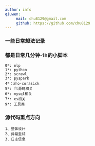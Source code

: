 ```yaml
---
author: info
qiuwen: 
     mail: chu8129@gmail.com
     github: https://github.com/chu8129
---
```


<!-- <style>
.mark {
        display: block;
        width:30%;
        position: fixed;
        top: 10%;
        left: 30%;
        z-index: 5;
}
.mark2 {
        display: block;
        width:20%;
        position: fixed;
        top: 12%;
        left: 30%;
        z-index: 5;
}
</style>
<p class="mark">qiuwen.wang:https://github.com/chu8129</p>
<p class="mark2">chu8129@gmail.com</p> -->





### 一些日常想法记录
### 都是日常几分钟-1h的小脚本

```
0*: nlp
1*: python
2*: scrawl
3*: pyspark
4*：aho-corasick 
5*: ft源码相关
6*: mysql相关
7*: es相关
9*: 工具类
```



### 源代码重点方向
```
1、整体设计
2、异常重试
3、日志信息
```
